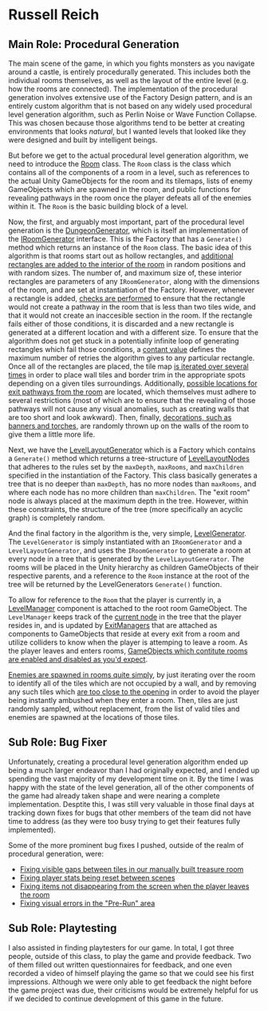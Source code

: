 # Russell Reich

## Main Role: Procedural Generation

The main scene of the game, in which you fights monsters as you navigate around a castle, is entirely procedurally generated. This includes both the individual rooms themselves, as well as the layout of the entire level (e.g. how the rooms are connected). The implementation of the procedural generation involves extensive use of the Factory Design pattern, and is an entirely custom algorithm that is not based on any widely used procedural level generation algorithm, such as Perlin Noise or Wave Function Collapse. This was chosen because those algorithms tend to be better at creating environments that looks *natural*, but I wanted levels that looked like they were designed and built by intelligent beings.

But before we get to the actual procedural level generation algorithm, we need to introduce the [Room](https://github.com/ConanoftheUnreal/ECS189L-Final-Project/blob/main/Lucifer's%20Trials/Assets/Scripts/Procedural%20Generation/Room.cs) class. The `Room` class is the class which contains all of the components of a room in a level, such as references to the actual Unity GameObjects for the room and its tilemaps, lists of enemy GameObjects which are spawned in the room, and public functions for revealing pathways in the room once the player defeats all of the enemies within it. The `Room` is the basic building block of a level.

Now, the first, and arguably most important, part of the procedural level generation is the [DungeonGenerator](https://github.com/ConanoftheUnreal/ECS189L-Final-Project/blob/main/Lucifer's%20Trials/Assets/Scripts/Procedural%20Generation/DungeonGenerator.cs), which is itself an implementation of the [IRoomGenerator](https://github.com/ConanoftheUnreal/ECS189L-Final-Project/blob/main/Lucifer's%20Trials/Assets/Scripts/Procedural%20Generation/IRoomGenerator.cs) interface. This is the Factory that has a `Generate()` method which returns an instance of the `Room` class. The basic idea of this algorithm is that rooms start out as hollow rectangles, and [additional rectangles are added to the interior of the room](https://github.com/ConanoftheUnreal/ECS189L-Final-Project/blob/efdbc6babd30c1977519a158b6ddb377e5998599/Lucifer's%20Trials/Assets/Scripts/Procedural%20Generation/DungeonGenerator.cs#L426C4-L516) in random positions and with random sizes. The number of, and maximum size of, these interior rectangles are parameters of any `IRoomGenerator`, along with the dimensions of the room, and are set at instantiation of the Factory. However, whenever a rectangle is added, [checks are performed](https://github.com/ConanoftheUnreal/ECS189L-Final-Project/blob/efdbc6babd30c1977519a158b6ddb377e5998599/Lucifer's%20Trials/Assets/Scripts/Procedural%20Generation/DungeonGenerator.cs#L756-L898) to ensure that the rectangle would not create a pathway in the room that is less than two tiles wide, and that it would not create an inaccesible section in the room. If the rectangle fails either of those conditions, it is discarded and a new rectangle is generated at a different location and with a different size. To ensure that the algorithm does not get stuck in a potentially infinite loop of generating rectangles which fail those conditions, a [contant value](https://github.com/ConanoftheUnreal/ECS189L-Final-Project/blob/efdbc6babd30c1977519a158b6ddb377e5998599/Lucifer's%20Trials/Assets/Scripts/Procedural%20Generation/DungeonGenerator.cs#L18) defines the maximum number of retries the algorithm gives to any particular rectangle. Once all of the rectangles are placed, the tile map [is iterated over several times](https://github.com/ConanoftheUnreal/ECS189L-Final-Project/blob/efdbc6babd30c1977519a158b6ddb377e5998599/Lucifer's%20Trials/Assets/Scripts/Procedural%20Generation/DungeonGenerator.cs#L900-L1177) in order to place wall tiles and border trim in the appropriate spots depending on a given tiles surroundings. Additionally, [possible locations for exit pathways from the room](https://github.com/ConanoftheUnreal/ECS189L-Final-Project/blob/efdbc6babd30c1977519a158b6ddb377e5998599/Lucifer's%20Trials/Assets/Scripts/Procedural%20Generation/DungeonGenerator.cs#L519-L753) are located, which themselves must adhere to several restrictions (most of which are to ensure that the revealing of those pathways will not cause any visual anomalies, such as creating walls that are too short and look awkward). Then, finally, [decorations, such as banners and torches,](https://github.com/ConanoftheUnreal/ECS189L-Final-Project/blob/efdbc6babd30c1977519a158b6ddb377e5998599/Lucifer's%20Trials/Assets/Scripts/Procedural%20Generation/DungeonGenerator.cs#L164-L330) are randomly thrown up on the walls of the room to give them a little more life.

Next, we have the [LevelLayoutGenerator](https://github.com/ConanoftheUnreal/ECS189L-Final-Project/blob/main/Lucifer's%20Trials/Assets/Scripts/Procedural%20Generation/LevelLayoutGenerator.cs) which is a Factory which contains a `Generate()` method which returns a tree-structure of [LevelLayoutNodes](https://github.com/ConanoftheUnreal/ECS189L-Final-Project/blob/efdbc6babd30c1977519a158b6ddb377e5998599/Lucifer's%20Trials/Assets/Scripts/Procedural%20Generation/LevelLayoutGenerator.cs#L14-L89) that adheres to the rules set by the `maxDepth`, `maxRooms`, and `maxChildren` specified in the instantiation of the Factory. This class basically generates a tree that is no deeper than `maxDepth`, has no more nodes than `maxRooms`, and where each node has no more children than `maxChildren`. The "exit room" node is always placed at the maximum depth in the tree. However, within these constraints, the structure of the tree (more specifically an acyclic graph) is completely random.

And the final factory in the algorithm is the, very simple, [LevelGenerator](https://github.com/ConanoftheUnreal/ECS189L-Final-Project/blob/main/Lucifer's%20Trials/Assets/Scripts/Procedural%20Generation/LevelGenerator.cs). The `LevelGenerator` is simply instantiated with an `IRoomGenerator` and a `LevelLayoutGenerator`, and uses the `IRoomGenerator` to generate a room at every node in a tree that is generated by the `LevelLayoutGenerator`. The rooms will be placed in the Unity hierarchy as children GameObjects of their respective parents, and a reference to the `Room` instance at the root of the tree will be returned by the LevelGenerators `Generate()` function.

To allow for reference to the `Room` that the player is currently in, a [LevelManager](https://github.com/ConanoftheUnreal/ECS189L-Final-Project/blob/main/Lucifer's%20Trials/Assets/Scripts/Procedural%20Generation/LevelManager.cs) component is attached to the root room GameObject. The `LevelManager` keeps track of the [current node](https://github.com/ConanoftheUnreal/ECS189L-Final-Project/blob/efdbc6babd30c1977519a158b6ddb377e5998599/Lucifer's%20Trials/Assets/Scripts/Procedural%20Generation/LevelManager.cs#L7) in the tree that the player resides in, and is updated by [ExitManagers](https://github.com/ConanoftheUnreal/ECS189L-Final-Project/blob/main/Lucifer's%20Trials/Assets/Scripts/Procedural%20Generation/ExitManager.cs) that are attached as components to GameObjects that reside at every exit from a room and utilize colliders to know when the player is attemping to leave a room. As the player leaves and enters rooms, [GameObjects which contitute rooms are enabled and disabled as you'd expect](https://github.com/ConanoftheUnreal/ECS189L-Final-Project/blob/efdbc6babd30c1977519a158b6ddb377e5998599/Lucifer's%20Trials/Assets/Scripts/Procedural%20Generation/Room.cs#L232-L270).

[Enemies are spawned in rooms quite simply](https://github.com/ConanoftheUnreal/ECS189L-Final-Project/blob/efdbc6babd30c1977519a158b6ddb377e5998599/Lucifer's%20Trials/Assets/Scripts/Procedural%20Generation/Room.cs#L127-L164), by just iterating over the room to identify all of the tiles which are not occupied by a wall, and by removing any such tiles which [are too close to the opening](https://github.com/ConanoftheUnreal/ECS189L-Final-Project/blob/efdbc6babd30c1977519a158b6ddb377e5998599/Lucifer's%20Trials/Assets/Scripts/Procedural%20Generation/Room.cs#L33) in order to avoid the player being instantly ambushed when they enter a room. Then, tiles are just randomly sampled, without replacement, from the list of valid tiles and enemies are spawned at the locations of those tiles.

## Sub Role: Bug Fixer
Unfortunately, creating a procedural level generation algorithm ended up being a much larger endeavor than I had originally expected, and I ended up spending the vast majority of my development time on it. By the time I was happy with the state of the level generation, all of the other components of the game had already taken shape and were nearing a complete implementation. Desptite this, I was still very valuable in those final days at tracking down fixes for bugs that other members of the team did not have time to address (as they were too busy trying to get their features fully implemented).

Some of the more prominent bug fixes I pushed, outside of the realm of procedural generation, were:
- [Fixing visible gaps between tiles in our manually built treasure room](https://github.com/ConanoftheUnreal/ECS189L-Final-Project/commit/995743a280e142ea63ed9a9a8f74c4dd542d8824)
- [Fixing player stats being reset between scenes](https://github.com/ConanoftheUnreal/ECS189L-Final-Project/commit/05323609b2a4b30c851fd057fc3bf8ae6a083a81)
- [Fixing items not disappearing from the screen when the player leaves the room](https://github.com/ConanoftheUnreal/ECS189L-Final-Project/commit/a3c7e6a1befef68bbf380e7b13016bee57ec4a76)
- [Fixing visual errors in the "Pre-Run" area](https://github.com/ConanoftheUnreal/ECS189L-Final-Project/commit/0dfcdbce1c72c9d26998900f7ff64493ee3bf1a9)

## Sub Role: Playtesting
I also assisted in finding playtesters for our game. In total, I got three people, outside of this class, to play the game and provide feedback. Two of them filled out written questionnaires for feedback, and one even recorded a video of himself playing the game so that we could see his first impressions. Although we were only able to get feedback the night before the game project was due, their criticisms would be extremely helpful for us if we decided to continue development of this game in the future.
